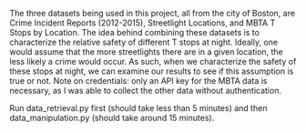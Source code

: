 The three datasets being used in this project, all from the city of Boston, are Crime Incident Reports (2012-2015), Streetlight Locations, and MBTA T Stops by Location. The idea behind combining these datasets is to characterize the relative safety of different T stops at night. Ideally, one would assume that the more streetlights there are in a given location, the less likely a crime would occur. As such, when we characterize the safety of these stops at night, we can examine our results to see if this assumption is true or not. Note on credentials: only an API key for the MBTA data is necessary, as I was able to collect the other data without authentication.

Run data_retrieval.py first (should take less than 5 minutes) and then data_manipulation.py (should take around 15 minutes).
